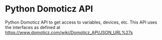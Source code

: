 # Python Domoticz API
Python Domoticz API to get access to variables, devices, etc.
This API uses the interfaces as defined at https://www.domoticz.com/wiki/Domoticz_API/JSON_URL%27s


